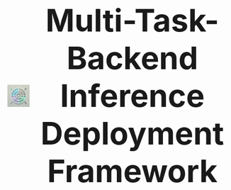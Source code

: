 <div align="center">
  <p style="display: flex; align-items: center; justify-content: center;">
    <img src="assets/76e921e5-f8a5-4586-8e6f-ff4ceeab5e25.webp" height="50px" alt="logo">
    <span style="font-size: 5em; font-weight: bold; margin-left: 10px;">Multi-Task-Backend Inference Deployment Framework</span>
  </p>
</div>

